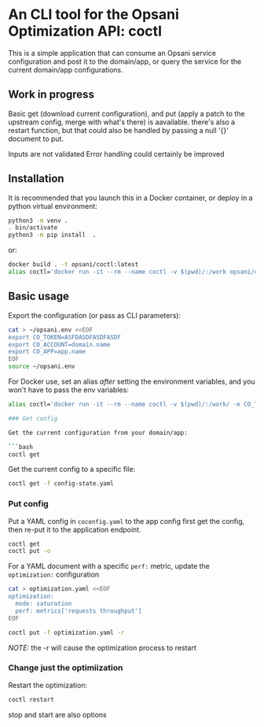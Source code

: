 # An CLI tool for the Opsani Optimization API: coctl

This is a simple application that can consume an Opsani service configuration and post it to the domain/app, or query the service for the current domain/app configurations.

## Work in progress

Basic get (download current configuration), and put (apply a patch to the upstream config, merge with what's there) is aavailable.  there's also a restart function, but that could also be handled by passing a null '{}' document to put.

Inputs are not validated
Error handling could certainly be improved


## Installation

It is recommended that you launch this in a Docker container, or deploy in a python virtual environment:

```bash
python3 -m venv .
. bin/activate
python3 -m pip install  .
```

or:

```bash
docker build . -t opsani/coctl:latest
alias coctl='docker run -it --rm --name coctl -v $(pwd)/:/work opsani/coctl:latest '
```

## Basic usage

Export the configuration (or pass as CLI parameters):

```bash
cat > ~/opsani.env <<EOF
export CO_TOKEN=ASFDASDFASDFASDF
export CO_ACCOUNT=domain.name
export CO_APP=app.name
EOF
source ~/opsani.env
```

For Docker use, set an alias _after_ setting the environment variables, and you won't have to pass the env variables:

```bash
alias coctl='docker run -it --rm --name coctl -v $(pwd)/:/work/ -e CO_TOKEN=$CO_TOKEN -e CO_ACCOUNT=$CO_ACCOUNT -e CO_APP=$CO_APP opsani/coctl:latest '```

### Get config

Get the current configuration from your domain/app:

```bash
coctl get
```

Get the current config to a specific file:

```bash
coctl get -f config-state.yaml
```

### Put config

Put a YAML config in `coconfig.yaml` to the app config first get the config, then re-put it to the application endpoint.

```bash
coctl get
coctl put -o
```

For a YAML document with a specific `perf:` metric, update the `optimization:` configuration

```bash
cat > optimization.yaml <<EOF
optimization:
  mode: saturation
  perf: metrics['requests throughput']
EOF
```

```bash
coctl put -f optimization.yaml -r
```
*NOTE:* the -r will cause the optimization process to restart

### Change just the optimiization

Restart the optimization:

```bash
coctl restart
```
stop and start are also options
